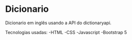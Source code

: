 # Dicionario

Dicionario em inglês usando a API do dictionaryapi.

Tecnologias usadas: 
-HTML
-CSS
-Javascript
-Bootstrap 5
